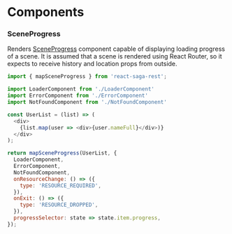 # Components

### SceneProgress

Renders [SceneProgress](../components) component capable of displaying loading progress of a scene. It is assumed that a scene is rendered using React Router, so it expects to receive history and location props from outside.

```javascript
import { mapSceneProgress } from 'react-saga-rest';

import LoaderComponent from './LoaderComponent'
import ErrorComponent from './ErrorComponent'
import NotFoundComponent from './NotFoundComponent'

const UserList = (list) => (
  <div>
    {list.map(user => <div>{user.nameFull}</div>)}
  </div>
);

return mapSceneProgress(UserList, {
  LoaderComponent,
  ErrorComponent,
  NotFoundComponent,
  onResourceChange: () => ({
    type: 'RESOURCE_REQUIRED',
  }),
  onExit: () => ({
    type: 'RESOURCE_DROPPED',
  }),
  progressSelector: state => state.item.progress,
});
```

